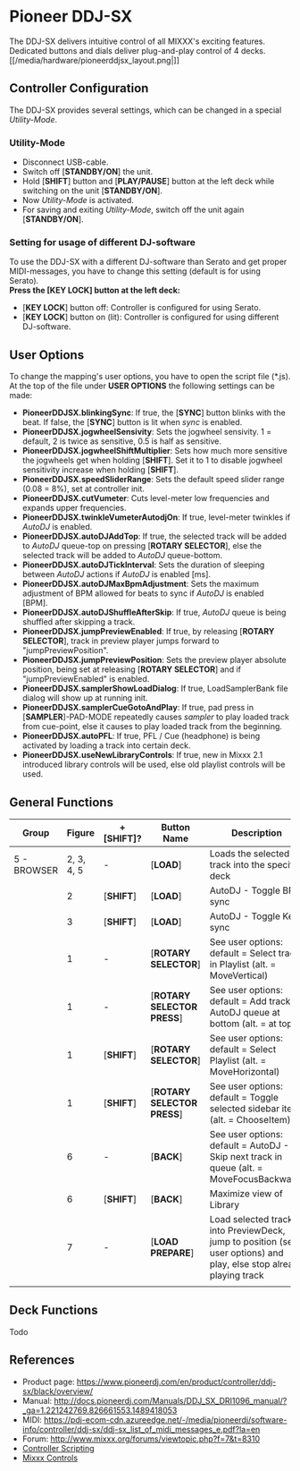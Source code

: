 # Pioneer DDJ-SX

The DDJ-SX delivers intuitive control of all MIXXX's exciting features.
Dedicated buttons and dials deliver plug-and-play control of 4 decks.
[[/media/hardware/pioneerddjsx_layout.png|]]

## Controller Configuration

The DDJ-SX provides several settings, which can be changed in a special
*Utility-Mode*.

### Utility-Mode

  - Disconnect USB-cable.
  - Switch off \[**STANDBY/ON**\] the unit.
  - Hold \[**SHIFT**\] button and \[**PLAY/PAUSE**\] button at the left
    deck while switching on the unit \[**STANDBY/ON**\].
  - Now *Utility-Mode* is activated.
  - For saving and exiting *Utility-Mode*, switch off the unit again
    \[**STANDBY/ON**\].

### Setting for usage of different DJ-software

To use the DDJ-SX with a different DJ-software than Serato and get
proper MIDI-messages, you have to change this setting (default is for
using Serato).  
**Press the \[KEY LOCK\] button at the left deck:**

  - \[**KEY LOCK**\] button off: Controller is configured for using
    Serato.
  - \[**KEY LOCK**\] button on (lit): Controller is configured for using
    different DJ-software.

## User Options

To change the mapping's user options, you have to open the script file
(\*.js). At the top of the file under **USER OPTIONS** the following
settings can be made:

  - **PioneerDDJSX.blinkingSync**: If true, the \[**SYNC**\] button
    blinks with the beat. If false, the \[**SYNC**\] button is lit when
    *sync* is enabled.
  - **PioneerDDJSX.jogwheelSensivity**: Sets the jogwheel sensivity. 1 =
    default, 2 is twice as sensitive, 0.5 is half as sensitive.
  - **PioneerDDJSX.jogwheelShiftMultiplier**: Sets how much more
    sensitive the jogwheels get when holding \[**SHIFT**\]. Set it to 1
    to disable jogwheel sensitivity increase when holding \[**SHIFT**\].
  - **PioneerDDJSX.speedSliderRange**: Sets the default speed slider
    range (0.08 = 8%), set at controller init.
  - **PioneerDDJSX.cutVumeter**: Cuts level-meter low frequencies and
    expands upper frequencies.
  - **PioneerDDJSX.twinkleVumeterAutodjOn**: If true, level-meter
    twinkles if *AutoDJ* is enabled.
  - **PioneerDDJSX.autoDJAddTop**: If true, the selected track will be
    added to *AutoDJ* queue-top on pressing \[**ROTARY SELECTOR**\],
    else the selected track will be added to *AutoDJ* queue-bottom.
  - **PioneerDDJSX.autoDJTickInterval**: Sets the duration of sleeping
    between *AutoDJ* actions if *AutoDJ* is enabled \[ms\].
  - **PioneerDDJSX.autoDJMaxBpmAdjustment**: Sets the maximum adjustment
    of BPM allowed for beats to sync if *AutoDJ* is enabled \[BPM\].
  - **PioneerDDJSX.autoDJShuffleAfterSkip**: If true, *AutoDJ* queue is
    being shuffled after skipping a track.
  - **PioneerDDJSX.jumpPreviewEnabled**: If true, by releasing
    \[**ROTARY SELECTOR**\], track in preview player jumps forward to
    "jumpPreviewPosition".
  - **PioneerDDJSX.jumpPreviewPosition**: Sets the preview player
    absolute position, being set at releasing \[**ROTARY SELECTOR**\]
    and if "jumpPreviewEnabled" is enabled.
  - **PioneerDDJSX.samplerShowLoadDialog**: If true, LoadSamplerBank
    file dialog will show up at running init.
  - **PioneerDDJSX.samplerCueGotoAndPlay**: If true, pad press in
    \[**SAMPLER**\]-PAD-MODE repeatedly causes *sampler* to play loaded
    track from cue-point, else it causes to play loaded track from the
    beginning.
  - **PioneerDDJSX.autoPFL**: If true, PFL / Cue (headphone) is being
    activated by loading a track into certain deck.
  - **PioneerDDJSX.useNewLibraryControls**: If true, new in Mixxx 2.1
    introduced library controls will be used, else old playlist controls
    will be used.

## General Functions

| Group       | Figure     | \+ \[**SHIFT**\]? | Button Name                   | Description                                                                                                         |
| ----------- | ---------- | ----------------- | ----------------------------- | ------------------------------------------------------------------------------------------------------------------- |
| 5 - BROWSER | 2, 3, 4, 5 | \-                | \[**LOAD**\]                  | Loads the selected track into the specific deck                                                                     |
|             | 2          | \[**SHIFT**\]     | \[**LOAD**\]                  | AutoDJ - Toggle BPM sync                                                                                            |
|             | 3          | \[**SHIFT**\]     | \[**LOAD**\]                  | AutoDJ - Toggle Key sync                                                                                            |
|             | 1          | \-                | \[**ROTARY SELECTOR**\]       | See user options: default = Select track in Playlist (alt. = MoveVertical)                                          |
|             | 1          | \-                | \[**ROTARY SELECTOR PRESS**\] | See user options: default = Add track to AutoDJ queue at bottom (alt. = at top)                                     |
|             | 1          | \[**SHIFT**\]     | \[**ROTARY SELECTOR**\]       | See user options: default = Select Playlist (alt. = MoveHorizontal)                                                 |
|             | 1          | \[**SHIFT**\]     | \[**ROTARY SELECTOR PRESS**\] | See user options: default = Toggle selected sidebar item (alt. = ChooseItem)                                        |
|             | 6          | \-                | \[**BACK**\]                  | See user options: default = AutoDJ - Skip next track in queue (alt. = MoveFocusBackward)                            |
|             | 6          | \[**SHIFT**\]     | \[**BACK**\]                  | Maximize view of Library                                                                                            |
|             | 7          | \-                | \[**LOAD PREPARE**\]          | Load selected track into PreviewDeck, jump to position (see user options) and play, else stop already playing track |
|             |            |                   |                               |                                                                                                                     |

## Deck Functions

Todo

## References

  - Product page:
    <https://www.pioneerdj.com/en/product/controller/ddj-sx/black/overview/>
  - Manual:
    <http://docs.pioneerdj.com/Manuals/DDJ_SX_DRI1096_manual/?_ga=1.221242769.826661553.1489418053>
  - MIDI:
    <https://pdj-ecom-cdn.azureedge.net/-/media/pioneerdj/software-info/controller/ddj-sx/ddj-sx_list_of_midi_messages_e.pdf?la=en>
  - Forum: <http://www.mixxx.org/forums/viewtopic.php?f=7&t=8310>
  - [Controller Scripting](midi_scripting)
  - [Mixxx Controls](mixxxcontrols)
